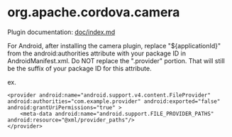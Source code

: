 <!---
 license: Licensed to the Apache Software Foundation (ASF) under one
         or more contributor license agreements.  See the NOTICE file
         distributed with this work for additional information
         regarding copyright ownership.  The ASF licenses this file
         to you under the Apache License, Version 2.0 (the
         "License"); you may not use this file except in compliance
         with the License.  You may obtain a copy of the License at

           http://www.apache.org/licenses/LICENSE-2.0

         Unless required by applicable law or agreed to in writing,
         software distributed under the License is distributed on an
         "AS IS" BASIS, WITHOUT WARRANTIES OR CONDITIONS OF ANY
         KIND, either express or implied.  See the License for the
         specific language governing permissions and limitations
         under the License.
-->

# org.apache.cordova.camera

Plugin documentation: [doc/index.md](doc/index.md)

For Android, after installing the camera plugin, replace "${applicationId}" from the android:authorities attribute with your package ID in AndroidManifest.xml. Do NOT replace the ".provider" portion. That will still be the suffix of your package ID for this attribute. 

ex.

    <provider android:name="android.support.v4.content.FileProvider" android:authorities="com.example.provider" android:exported="false" android:grantUriPermissions="true" >
        <meta-data android:name="android.support.FILE_PROVIDER_PATHS" android:resource="@xml/provider_paths"/>
    </provider>
